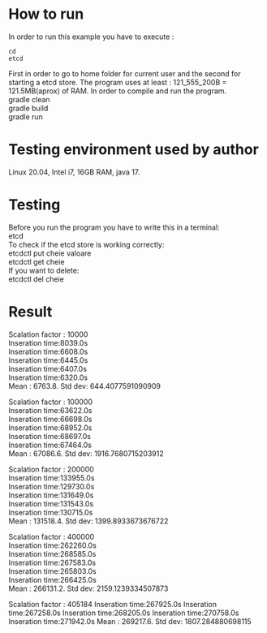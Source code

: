 
# How to run

In order to run this example you have to execute :  
```
cd
etcd
```
First in order to go to home folder for current user and the second for starting a etcd store.
The program uses at least : 121_555_200B = 121.5MB(aprox) of RAM.
In order to compile and run the program.  
        gradle clean  
        gradle build  
        gradle run  

# Testing environment used by author

Linux 20.04, Intel i7, 16GB RAM, java 17.

# Testing

Before you run the program you have to write this in a terminal:  
        etcd  
To check if the etcd store is working correctly:  
        etcdctl put cheie valoare  
        etcdctl get cheie  
If you want to delete:  
        etcdctl del cheie  

# Result

Scalation factor : 10000  
Inseration time:8039.0s  
Inseration time:6608.0s  
Inseration time:6445.0s  
Inseration time:6407.0s  
Inseration time:6320.0s  
Mean : 6763.8. Std dev: 644.4077591090909  

Scalation factor : 100000  
Inseration time:63622.0s  
Inseration time:66698.0s  
Inseration time:68952.0s  
Inseration time:68697.0s  
Inseration time:67464.0s  
Mean : 67086.6. Std dev: 1916.7680715203912  

Scalation factor : 200000  
Inseration time:133955.0s  
Inseration time:129730.0s  
Inseration time:131649.0s  
Inseration time:131543.0s  
Inseration time:130715.0s  
Mean : 131518.4. Std dev: 1399.8933673676722  
  
Scalation factor : 400000  
Inseration time:262260.0s  
Inseration time:268585.0s  
Inseration time:267583.0s  
Inseration time:265803.0s  
Inseration time:266425.0s  
Mean : 266131.2. Std dev: 2159.1239334507873  

Scalation factor : 405184
Inseration time:267925.0s
Inseration time:267258.0s
Inseration time:268205.0s
Inseration time:270758.0s
Inseration time:271942.0s
Mean : 269217.6. Std dev: 1807.284880698115

